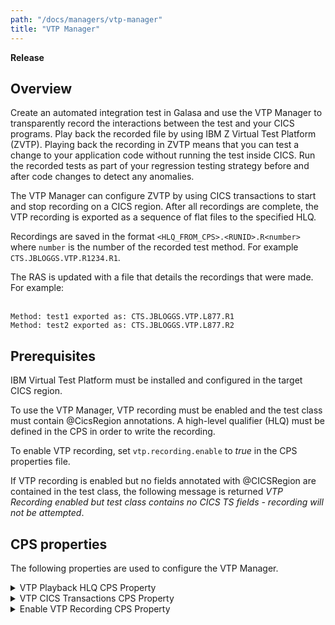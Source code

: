 ```yaml
---
path: "/docs/managers/vtp-manager"
title: "VTP Manager"
---
```


**Release**
  
## Overview
  
Create an automated integration test in Galasa and use the VTP Manager to transparently record the interactions between the test and your CICS programs. Play back the recorded file by using IBM Z Virtual Test Platform (ZVTP). Playing back the recording in ZVTP means that you can test a change to your application code without running the test inside CICS. Run the recorded tests as part of your regression testing strategy before and after code changes to detect any anomalies. 

The VTP Manager can configure ZVTP by using CICS transactions to start and stop recording on a CICS region. After all recordings are complete, the VTP recording is exported as a sequence of flat files to the specified HLQ.  

Recordings are saved in the format `<HLQ_FROM_CPS>.<RUNID>.R<number>` where `number` is the number of the recorded test method. For example `CTS.JBLOGGS.VTP.R1234.R1`.

The RAS is updated with a file that details the recordings that were made. For example:<br><br>

`Method: test1 exported as: CTS.JBLOGGS.VTP.L877.R1`<br>
`Method: test2 exported as: CTS.JBLOGGS.VTP.L877.R2`<br>


## Prerequisites

IBM Virtual Test Platform must be installed and configured in the target CICS region. 
  
To use the VTP Manager, VTP recording must be enabled and the test class must contain @CicsRegion annotations. A high-level qualifier (HLQ) must be defined in the CPS in order to write the recording. 
  
To enable VTP recording, set ```vtp.recording.enable``` to _true_ in the CPS properties file.

If VTP recording is enabled but no fields annotated with @CICSRegion are contained in the test class, the following message is returned _VTP Recording enabled but test class contains no CICS TS fields - recording will not be attempted_.
  
  
## CPS properties
  
The following properties are used to configure the VTP Manager.
  
<details>
<summary>VTP Playback HLQ CPS Property</summary>

| Property: | VTP Playback HLQ CPS Property |
| --------------------------------------- | :------------------------------------- |
| Name: | vtp.playback.hlq |
| Description: | The HLQ that is used to create VTP recording files |
| Required:  | Yes |
| Default value: | None |
| Valid values: | VTP.RECORD |
| Examples: | <code>vtp.playback.hlq=VTP.RECORD<br> </code> |

</details>
 
<details>
<summary>VTP CICS Transactions CPS Property</summary>

| Property: | VTP CICS Transactions CPS Property |
| --------------------------------------- | :------------------------------------- |
| Name: | vtp.cics.[instanceid].transactions |
| Description: | A list of transactions to record in this CICS region |
| Required:  | No |
| Default value: | None |
| Valid values: | trx1,trx2 |
| Examples: | <code>vtp.cics.PRIMARY.transactions=TSQT,TSQD<br> </code> |

</details>

<details>
<summary>Enable VTP Recording CPS Property</summary>

| Property: | Enable VTP Recording CPS Property |
| --------------------------------------- | :------------------------------------- |
| Name: | vtp.recording.enable |
| Description: | Should the VTP Manager be activated for this run |
| Required:  | No |
| Default value: | false |
| Valid values: | true, false |
| Examples: | <code>vtp.recording.enable=true<br> </code> |

</details>

